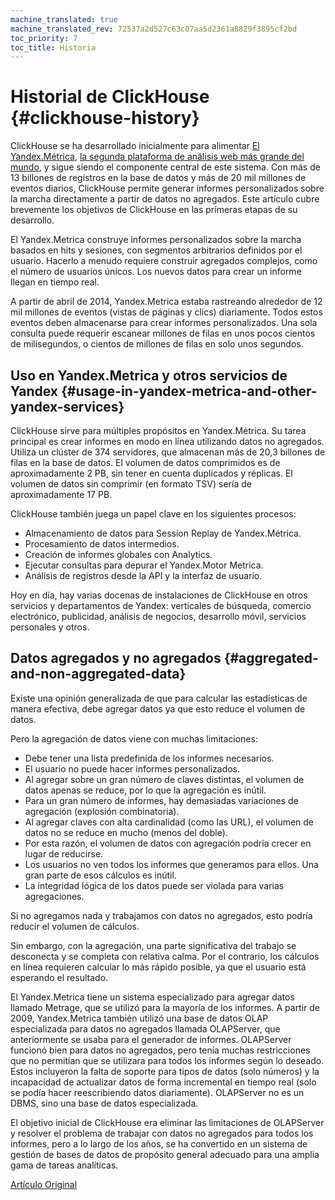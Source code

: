 ```yaml
---
machine_translated: true
machine_translated_rev: 72537a2d527c63c07aa5d2361a8829f3895cf2bd
toc_priority: 7
toc_title: Historia
---
```


# Historial de ClickHouse {#clickhouse-history}

ClickHouse se ha desarrollado inicialmente para alimentar [El Yandex.Métrica](https://metrica.yandex.com/), [la segunda plataforma de análisis web más grande del mundo](http://w3techs.com/technologies/overview/traffic_analysis/all), y sigue siendo el componente central de este sistema. Con más de 13 billones de registros en la base de datos y más de 20 mil millones de eventos diarios, ClickHouse permite generar informes personalizados sobre la marcha directamente a partir de datos no agregados. Este artículo cubre brevemente los objetivos de ClickHouse en las primeras etapas de su desarrollo.

El Yandex.Metrica construye informes personalizados sobre la marcha basados en hits y sesiones, con segmentos arbitrarios definidos por el usuario. Hacerlo a menudo requiere construir agregados complejos, como el número de usuarios únicos. Los nuevos datos para crear un informe llegan en tiempo real.

A partir de abril de 2014, Yandex.Metrica estaba rastreando alrededor de 12 mil millones de eventos (vistas de páginas y clics) diariamente. Todos estos eventos deben almacenarse para crear informes personalizados. Una sola consulta puede requerir escanear millones de filas en unos pocos cientos de milisegundos, o cientos de millones de filas en solo unos segundos.

## Uso en Yandex.Metrica y otros servicios de Yandex {#usage-in-yandex-metrica-and-other-yandex-services}

ClickHouse sirve para múltiples propósitos en Yandex.Métrica.
Su tarea principal es crear informes en modo en línea utilizando datos no agregados. Utiliza un clúster de 374 servidores, que almacenan más de 20,3 billones de filas en la base de datos. El volumen de datos comprimidos es de aproximadamente 2 PB, sin tener en cuenta duplicados y réplicas. El volumen de datos sin comprimir (en formato TSV) sería de aproximadamente 17 PB.

ClickHouse también juega un papel clave en los siguientes procesos:

-   Almacenamiento de datos para Session Replay de Yandex.Métrica.
-   Procesamiento de datos intermedios.
-   Creación de informes globales con Analytics.
-   Ejecutar consultas para depurar el Yandex.Motor Metrica.
-   Análisis de registros desde la API y la interfaz de usuario.

Hoy en día, hay varias docenas de instalaciones de ClickHouse en otros servicios y departamentos de Yandex: verticales de búsqueda, comercio electrónico, publicidad, análisis de negocios, desarrollo móvil, servicios personales y otros.

## Datos agregados y no agregados {#aggregated-and-non-aggregated-data}

Existe una opinión generalizada de que para calcular las estadísticas de manera efectiva, debe agregar datos ya que esto reduce el volumen de datos.

Pero la agregación de datos viene con muchas limitaciones:

-   Debe tener una lista predefinida de los informes necesarios.
-   El usuario no puede hacer informes personalizados.
-   Al agregar sobre un gran número de claves distintas, el volumen de datos apenas se reduce, por lo que la agregación es inútil.
-   Para un gran número de informes, hay demasiadas variaciones de agregación (explosión combinatoria).
-   Al agregar claves con alta cardinalidad (como las URL), el volumen de datos no se reduce en mucho (menos del doble).
-   Por esta razón, el volumen de datos con agregación podría crecer en lugar de reducirse.
-   Los usuarios no ven todos los informes que generamos para ellos. Una gran parte de esos cálculos es inútil.
-   La integridad lógica de los datos puede ser violada para varias agregaciones.

Si no agregamos nada y trabajamos con datos no agregados, esto podría reducir el volumen de cálculos.

Sin embargo, con la agregación, una parte significativa del trabajo se desconecta y se completa con relativa calma. Por el contrario, los cálculos en línea requieren calcular lo más rápido posible, ya que el usuario está esperando el resultado.

El Yandex.Metrica tiene un sistema especializado para agregar datos llamado Metrage, que se utilizó para la mayoría de los informes.
A partir de 2009, Yandex.Metrica también utilizó una base de datos OLAP especializada para datos no agregados llamada OLAPServer, que anteriormente se usaba para el generador de informes.
OLAPServer funcionó bien para datos no agregados, pero tenía muchas restricciones que no permitían que se utilizara para todos los informes según lo deseado. Estos incluyeron la falta de soporte para tipos de datos (solo números) y la incapacidad de actualizar datos de forma incremental en tiempo real (solo se podía hacer reescribiendo datos diariamente). OLAPServer no es un DBMS, sino una base de datos especializada.

El objetivo inicial de ClickHouse era eliminar las limitaciones de OLAPServer y resolver el problema de trabajar con datos no agregados para todos los informes, pero a lo largo de los años, se ha convertido en un sistema de gestión de bases de datos de propósito general adecuado para una amplia gama de tareas analíticas.

[Artículo Original](https://clickhouse.tech/docs/en/introduction/history/) <!--hide-->
